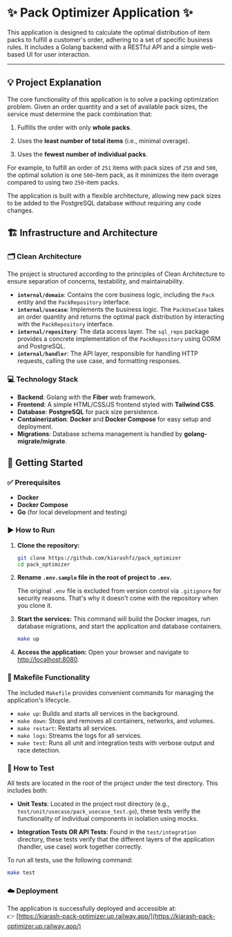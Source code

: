 # ✨ Pack Optimizer Application ✨

This application is designed to calculate the optimal distribution of item packs to fulfill a customer's order, adhering to a set of specific business rules. It includes a Golang backend with a RESTful API and a simple web-based UI for user interaction.

-----

## 💡 Project Explanation

The core functionality of this application is to solve a packing optimization problem. Given an order quantity and a set of available pack sizes, the service must determine the pack combination that:

1.  Fulfills the order with only **whole packs**.

2.  Uses the **least number of total items** (i.e., minimal overage).

3.  Uses the **fewest number of individual packs**.

For example, to fulfill an order of `251` items with pack sizes of `250` and `500`, the optimal solution is one `500`-item pack, as it minimizes the item overage compared to using two `250`-item packs.

The application is built with a flexible architecture, allowing new pack sizes to be added to the PostgreSQL database without requiring any code changes.

## 🏗️ Infrastructure and Architecture

### 🗂️ Clean Architecture

The project is structured according to the principles of Clean Architecture to ensure separation of concerns, testability, and maintainability.

* **`internal/domain`**: Contains the core business logic, including the `Pack` entity and the `PackRepository` interface.
* **`internal/usecase`**: Implements the business logic. The `PackUseCase` takes an order quantity and returns the optimal pack distribution by interacting with the `PackRepository` interface.
* **`internal/repository`**: The data access layer. The `sql_repo` package provides a concrete implementation of the `PackRepository` using GORM and PostgreSQL.
* **`internal/handler`**: The API layer, responsible for handling HTTP requests, calling the use case, and formatting responses.

### 💻 Technology Stack

* **Backend**: Golang with the **Fiber** web framework.
* **Frontend**: A simple HTML/CSS/JS frontend styled with **Tailwind CSS**.
* **Database**: **PostgreSQL** for pack size persistence.
* **Containerization**: **Docker** and **Docker Compose** for easy setup and deployment.
* **Migrations**: Database schema management is handled by **golang-migrate/migrate**.

## 🚀 Getting Started

### ✅ Prerequisites

* **Docker**
* **Docker Compose**
* **Go** (for local development and testing)

### ▶️ How to Run

1.  **Clone the repository:**

    ```bash
    git clone https://github.com/kiarashfz/pack_optimizer
    cd pack_optimizer
    ```

2.  **Rename `.env.sample` file in the root of project to `.env`.**

    The original `.env` file is excluded from version control via `.gitignore` for security reasons. That's why it doesn't come with the repository when you clone it.


3.  **Start the services:**
    This command will build the Docker images, run database migrations, and start the application and database containers.

    ```bash
    make up
    ```

4.  **Access the application:**
    Open your browser and navigate to [http://localhost:8080](http://localhost:8080).

### 🔧 Makefile Functionality

The included `Makefile` provides convenient commands for managing the application's lifecycle.

* `make up`: Builds and starts all services in the background.
* `make down`: Stops and removes all containers, networks, and volumes.
* `make restart`: Restarts all services.
* `make logs`: Streams the logs for all services.
* `make test`: Runs all unit and integration tests with verbose output and race detection.

### 🧪 How to Test

All tests are located in the root of the project under the test directory. This includes both:

* **Unit Tests**: Located in the project root directory (e.g., `test/unit/usecase/pack_usecase_test.go`), these tests verify the functionality of individual components in isolation using mocks.


* **Integration Tests OR API Tests**: Found in the `test/integration` directory, these tests verify that the different layers of the application (handler, use case) work together correctly.

To run all tests, use the following command:

```bash
make test
```
### ☁️ Deployment

The application is successfully deployed and accessible at:  
👉 [https://kiarash-pack-optimizer.up.railway.app/](https://kiarash-pack-optimizer.up.railway.app/)